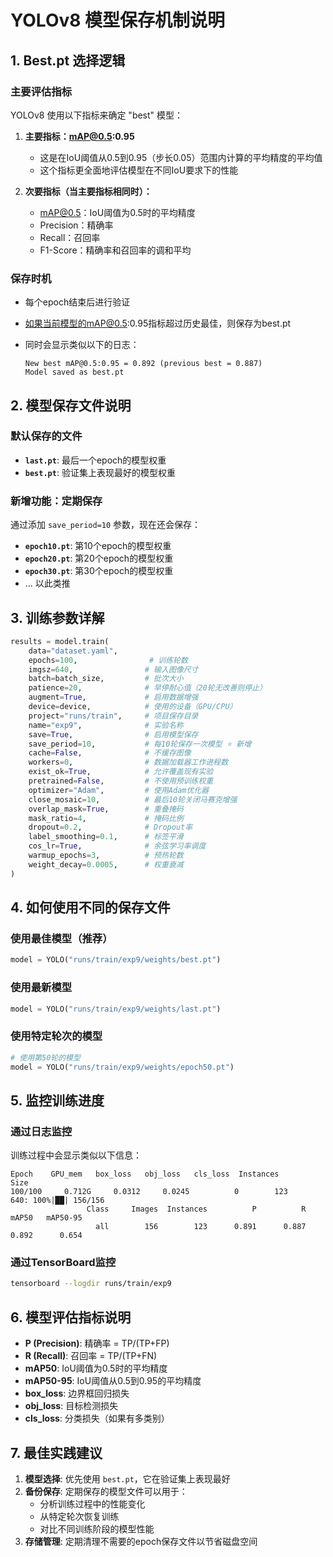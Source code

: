 # YOLOv8 模型保存机制说明

## 1. Best.pt 选择逻辑

### 主要评估指标

YOLOv8 使用以下指标来确定 "best" 模型：

1. **主要指标：mAP@0.5:0.95**
   - 这是在IoU阈值从0.5到0.95（步长0.05）范围内计算的平均精度的平均值
   - 这个指标更全面地评估模型在不同IoU要求下的性能

2. **次要指标（当主要指标相同时）：**
   - mAP@0.5：IoU阈值为0.5时的平均精度
   - Precision：精确率
   - Recall：召回率
   - F1-Score：精确率和召回率的调和平均

### 保存时机

- 每个epoch结束后进行验证
- 如果当前模型的mAP@0.5:0.95指标超过历史最佳，则保存为best.pt
- 同时会显示类似以下的日志：

  ```
  New best mAP@0.5:0.95 = 0.892 (previous best = 0.887)
  Model saved as best.pt
  ```

## 2. 模型保存文件说明

### 默认保存的文件

- **`last.pt`**: 最后一个epoch的模型权重
- **`best.pt`**: 验证集上表现最好的模型权重

### 新增功能：定期保存

通过添加 `save_period=10` 参数，现在还会保存：

- **`epoch10.pt`**: 第10个epoch的模型权重
- **`epoch20.pt`**: 第20个epoch的模型权重
- **`epoch30.pt`**: 第30个epoch的模型权重
- ... 以此类推

## 3. 训练参数详解

```python
results = model.train(
    data="dataset.yaml",
    epochs=100,                # 训练轮数
    imgsz=640,                # 输入图像尺寸
    batch=batch_size,         # 批次大小
    patience=20,              # 早停耐心值（20轮无改善则停止）
    augment=True,             # 启用数据增强
    device=device,            # 使用的设备（GPU/CPU）
    project="runs/train",     # 项目保存目录
    name="exp9",              # 实验名称
    save=True,                # 启用模型保存
    save_period=10,           # 每10轮保存一次模型 ⭐ 新增
    cache=False,              # 不缓存图像
    workers=0,                # 数据加载器工作进程数
    exist_ok=True,            # 允许覆盖现有实验
    pretrained=False,         # 不使用预训练权重
    optimizer="Adam",         # 使用Adam优化器
    close_mosaic=10,          # 最后10轮关闭马赛克增强
    overlap_mask=True,        # 重叠掩码
    mask_ratio=4,             # 掩码比例
    dropout=0.2,              # Dropout率
    label_smoothing=0.1,      # 标签平滑
    cos_lr=True,              # 余弦学习率调度
    warmup_epochs=3,          # 预热轮数
    weight_decay=0.0005,      # 权重衰减
)
```

## 4. 如何使用不同的保存文件

### 使用最佳模型（推荐）

```python
model = YOLO("runs/train/exp9/weights/best.pt")
```

### 使用最新模型

```python
model = YOLO("runs/train/exp9/weights/last.pt")
```

### 使用特定轮次的模型

```python
# 使用第50轮的模型
model = YOLO("runs/train/exp9/weights/epoch50.pt")
```

## 5. 监控训练进度

### 通过日志监控

训练过程中会显示类似以下信息：

```
Epoch    GPU_mem   box_loss   obj_loss   cls_loss  Instances       Size
100/100     0.712G     0.0312     0.0245          0        123        640: 100%|██| 156/156
                 Class     Images  Instances          P          R      mAP50   mAP50-95
                   all        156        123      0.891      0.887      0.892      0.654
```

### 通过TensorBoard监控

```bash
tensorboard --logdir runs/train/exp9
```

## 6. 模型评估指标说明

- **P (Precision)**: 精确率 = TP/(TP+FP)
- **R (Recall)**: 召回率 = TP/(TP+FN)
- **mAP50**: IoU阈值为0.5时的平均精度
- **mAP50-95**: IoU阈值从0.5到0.95的平均精度
- **box_loss**: 边界框回归损失
- **obj_loss**: 目标检测损失
- **cls_loss**: 分类损失（如果有多类别）

## 7. 最佳实践建议

1. **模型选择**: 优先使用 `best.pt`，它在验证集上表现最好
2. **备份保存**: 定期保存的模型文件可以用于：
   - 分析训练过程中的性能变化
   - 从特定轮次恢复训练
   - 对比不同训练阶段的模型性能
3. **存储管理**: 定期清理不需要的epoch保存文件以节省磁盘空间
